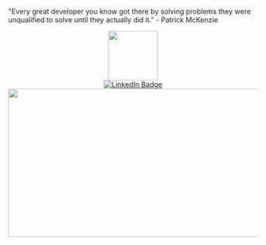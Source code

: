<div>
  <p>
    "Every great developer you know got there by solving problems they were
    unqualified to solve until they actually did it." - Patrick McKenzie
  </p>
  <div id="header" align="center">
    <img
      src="https://media.giphy.com/media/M9gbBd9nbDrOTu1Mqx/giphy.gif"
      width="100"
    />
    <div id="badges">
      <a href="https://www.linkedin.com/in/huytd11" target="_blank">
        <img
          src="https://img.shields.io/badge/LinkedIn-blue?style=for-the-badge&logo=linkedin&logoColor=white"
          alt="LinkedIn Badge"
        />
      </a>
    </div>
    <img
      src="https://komarev.com/ghpvc/?username=tadinhhuy&style=flat-square&color=blue"
      alt=""
    />
  </div>
  <div align="center">
    <img
      src="https://media.giphy.com/media/dWesBcTLavkZuG35MI/giphy.gif"
      width="600"
      height="300"
    />
  </div>
</div>
